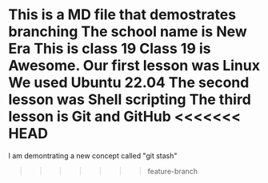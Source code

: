 This is a MD file that demostrates branching
The school name is New Era
This is class 19
Class 19 is Awesome.
Our first lesson was Linux
We used Ubuntu 22.04
The second lesson was Shell scripting
The third lesson is Git and GitHub
<<<<<<< HEAD
=======
I am demontrating a new concept called "git stash"
>>>>>>> feature-branch
